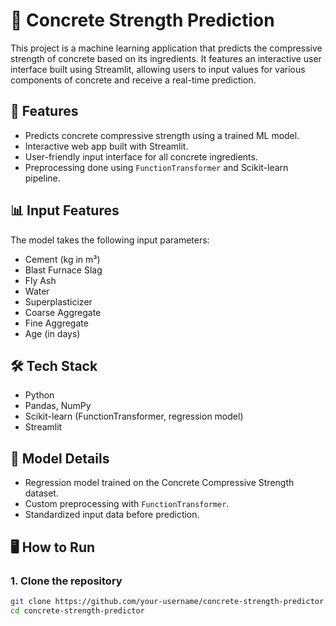 # 🧱 Concrete Strength Prediction

This project is a machine learning application that predicts the compressive strength of concrete based on its ingredients. It features an interactive user interface built using Streamlit, allowing users to input values for various components of concrete and receive a real-time prediction.

## 🚀 Features

- Predicts concrete compressive strength using a trained ML model.
- Interactive web app built with Streamlit.
- User-friendly input interface for all concrete ingredients.
- Preprocessing done using `FunctionTransformer` and Scikit-learn pipeline.

## 📊 Input Features

The model takes the following input parameters:

- Cement (kg in m³)
- Blast Furnace Slag
- Fly Ash
- Water
- Superplasticizer
- Coarse Aggregate
- Fine Aggregate
- Age (in days)

## 🛠️ Tech Stack

- Python
- Pandas, NumPy
- Scikit-learn (FunctionTransformer, regression model)
- Streamlit

## 🧠 Model Details

- Regression model trained on the Concrete Compressive Strength dataset.
- Custom preprocessing with `FunctionTransformer`.
- Standardized input data before prediction.

## 🖥️ How to Run

### 1. Clone the repository
```bash
git clone https://github.com/your-username/concrete-strength-predictor.git
cd concrete-strength-predictor
